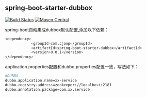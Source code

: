 ## spring-boot-starter-dubbox

[![Build Status](https://travis-ci.org/cjjava/spring-boot-starter-dubbox.svg?branch=master)](https://travis-ci.org/cjjava/spring-boot-starter-dubbox)
[![Maven Central](https://maven-badges.herokuapp.com/maven-central/com.cjoop/spring-boot-starter-dubbox/badge.svg)](https://maven-badges.herokuapp.com/maven-central/com.cjoop/spring-boot-starter-dubbox)

spring-boot自动集成dubbox默认配置,添加以下依赖：

```sh
<dependency>
			<groupId>com.cjoop</groupId>
			<artifactId>spring-boot-starter-dubbox</artifactId>
			<version>0.0.1</version>
</dependency>
```

application.properties配置和dubbo.properties配置一致，写法如下：

```sh
#DUBBO
dubbo.application.name=xx-service
dubbo.registry.address=zookeeper://localhost:2181
dubbo.annotation.package=com.xx.service
```
